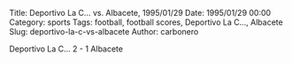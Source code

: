 Title: Deportivo La C… vs. Albacete, 1995/01/29
Date: 1995/01/29 00:00
Category: sports
Tags: football, football scores, Deportivo La C…, Albacete
Slug: deportivo-la-c-vs-albacete
Author: carbonero


Deportivo La C… 2 - 1 Albacete
